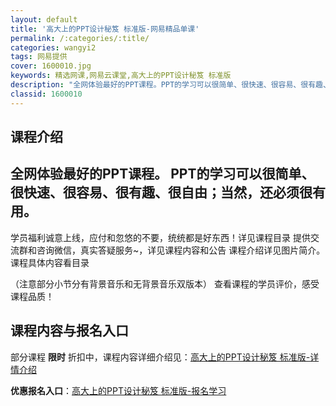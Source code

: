 ```yaml
---
layout: default
title: '高大上的PPT设计秘笈 标准版-网易精品单课'
permalink: /:categories/:title/
categories: wangyi2
tags: 网易提供
cover: 1600010.jpg
keywords: 精选网课,网易云课堂,高大上的PPT设计秘笈 标准版
description: "全网体验最好的PPT课程。PPT的学习可以很简单、很快速、很容易、很有趣、很自由；当然，还必须很有用。-------------------------学员福利诚意上线，应付和忽悠的不要，统"
classid: 1600010
---
```


## 课程介绍

全网体验最好的PPT课程。
PPT的学习可以很简单、很快速、很容易、很有趣、很自由；当然，还必须很有用。
-------------------------
学员福利诚意上线，应付和忽悠的不要，统统都是好东西！详见课程目录
提供交流群和咨询微信，真实答疑服务~，详见课程内容和公告
课程介绍详见图片简介。课程具体内容看目录

（注意部分小节分有背景音乐和无背景音乐双版本）
查看课程的学员评价，感受课程品质！

## 课程内容与报名入口

部分课程 **限时** 折扣中，课程内容详细介绍见：[高大上的PPT设计秘笈 标准版-详情介绍](https://study.163.com/course/introduction/1600010.htm?share=1&shareId=1025206652&utm_campaign=share&utm_medium=iphoneShare&utm_source=&utm_u=1025206652)

**优惠报名入口**：[高大上的PPT设计秘笈 标准版-报名学习](https://study.163.com/course/introduction/1600010.htm?share=1&shareId=1025206652&utm_campaign=share&utm_medium=iphoneShare&utm_source=&utm_u=1025206652)

